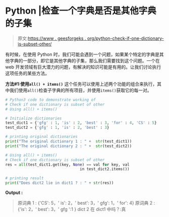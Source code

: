 # Python |检查一个字典是否是其他字典的子集

> 原文:[https://www . geesforgeks . org/python-check-if-one-dictionary-is-subset-other/](https://www.geeksforgeeks.org/python-check-if-one-dictionary-is-subset-of-other/)

有时候，在使用 Python 时，我们可能会遇到一个问题，如果某个特定的字典是其他字典的一部分，即它是其他字典的子集，那么我们需要找到这个问题。一个在 web 开发领域有巨大潜力的问题，有解决的知识可能是有用的。让我们讨论执行这项任务的某些方法。

**方法#1:使用`all() + items()`**
这个任务可以使用上述两个功能的组合来执行，其中我们使用`all()`检查子字典的所有项目，并使用`items()`获取它的每一对。

```py
# Python3 code to demonstrate working of
# Check if one dictionary is subset of other
# Using all() + items()

# Initialize dictionaries
test_dict1 = {'gfg' : 1, 'is' : 2, 'best' : 3, 'for' : 4, 'CS' : 5}
test_dict2 = {'gfg' : 1, 'is' : 2, 'best' : 3}

# printing original dictionaries
print("The original dictionary 1 : " +  str(test_dict1))
print("The original dictionary 2 : " +  str(test_dict2))

# Using all() + items()
# Check if one dictionary is subset of other
res = all(test_dict1.get(key, None) == val for key, val
                                 in test_dict2.items())

# printing result 
print("Does dict2 lie in dict1 ? : " + str(res))
```

**Output :**

> 原词典 1 : {'CS': 5，' is': 2，' best': 3，' gfg': 1，' for': 4}
> 原词典 2 : {'is': 2，' best': 3，' gfg ':1 }
> dict 2 在 dict1 中吗？:真